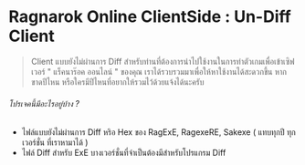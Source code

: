 # Ragnarok Online ClientSide : Un-Diff Client

> Client แบบยังไม่ผ่านการ Diff สำหรับท่านที่ต้องการนำไปใช้งานในการทำตัวเกมเพื่อเข้าเซิฟเวอร์ " แร็คนาร๊อค ออนไลน์ " ของคุณ
> เราได้รวบรวมมาเพื่อให้หาใช้งานได้สะดวกขึ้น หากขาดปีไหน หรือใครมีปีไหนที่อยากให้รวมไว้ด้วยแจ้งได้นะครับ

###### โปรเจคนี้มีอะไรอยู่บ้าง ?
* ไฟล์แบบยังไม่ผ่านการ Diff หริอ Hex ของ RagExE, RagexeRE, Sakexe ( แทบทุกปี ทุกเวอร์ชั่น ที่เราหามาได้ )
* ไฟล์ Diff สำหรับ ExE บางเวอร์ชั่นที่จำเป็นต้องมีสำหรับโปรแกรม Diff